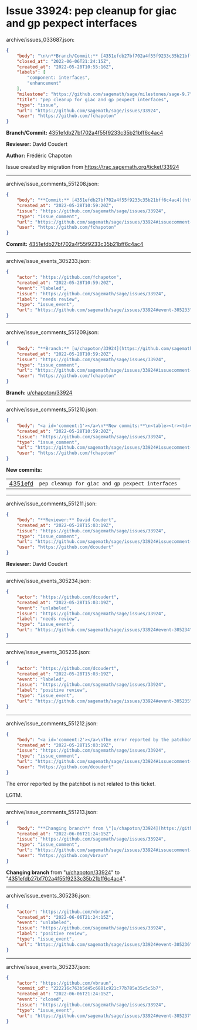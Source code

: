 # Issue 33924: pep cleanup for giac and gp pexpect interfaces

archive/issues_033687.json:
```json
{
    "body": "\n\n**Branch/Commit:** [4351efdb27bf702a4f55f9233c35b21bff6c4ac4](https://github.com/sagemath/sagetrac-mirror/commit/4351efdb27bf702a4f55f9233c35b21bff6c4ac4)\n\n**Reviewer:** David Coudert\n\n**Author:** Fr\u00e9d\u00e9ric Chapoton\n\nIssue created by migration from https://trac.sagemath.org/ticket/33924\n\n",
    "closed_at": "2022-06-06T21:24:15Z",
    "created_at": "2022-05-28T10:55:16Z",
    "labels": [
        "component: interfaces",
        "enhancement"
    ],
    "milestone": "https://github.com/sagemath/sage/milestones/sage-9.7",
    "title": "pep cleanup for giac and gp pexpect interfaces",
    "type": "issue",
    "url": "https://github.com/sagemath/sage/issues/33924",
    "user": "https://github.com/fchapoton"
}
```


**Branch/Commit:** [4351efdb27bf702a4f55f9233c35b21bff6c4ac4](https://github.com/sagemath/sagetrac-mirror/commit/4351efdb27bf702a4f55f9233c35b21bff6c4ac4)

**Reviewer:** David Coudert

**Author:** Frédéric Chapoton

Issue created by migration from https://trac.sagemath.org/ticket/33924





---

archive/issue_comments_551208.json:
```json
{
    "body": "**Commit:** [4351efdb27bf702a4f55f9233c35b21bff6c4ac4](https://github.com/sagemath/sagetrac-mirror/commit/4351efdb27bf702a4f55f9233c35b21bff6c4ac4)",
    "created_at": "2022-05-28T10:59:20Z",
    "issue": "https://github.com/sagemath/sage/issues/33924",
    "type": "issue_comment",
    "url": "https://github.com/sagemath/sage/issues/33924#issuecomment-551208",
    "user": "https://github.com/fchapoton"
}
```

**Commit:** [4351efdb27bf702a4f55f9233c35b21bff6c4ac4](https://github.com/sagemath/sagetrac-mirror/commit/4351efdb27bf702a4f55f9233c35b21bff6c4ac4)



---

archive/issue_events_305233.json:
```json
{
    "actor": "https://github.com/fchapoton",
    "created_at": "2022-05-28T10:59:20Z",
    "event": "labeled",
    "issue": "https://github.com/sagemath/sage/issues/33924",
    "label": "needs review",
    "type": "issue_event",
    "url": "https://github.com/sagemath/sage/issues/33924#event-305233"
}
```



---

archive/issue_comments_551209.json:
```json
{
    "body": "**Branch:** [u/chapoton/33924](https://github.com/sagemath/sagetrac-mirror/tree/u/chapoton/33924)",
    "created_at": "2022-05-28T10:59:20Z",
    "issue": "https://github.com/sagemath/sage/issues/33924",
    "type": "issue_comment",
    "url": "https://github.com/sagemath/sage/issues/33924#issuecomment-551209",
    "user": "https://github.com/fchapoton"
}
```

**Branch:** [u/chapoton/33924](https://github.com/sagemath/sagetrac-mirror/tree/u/chapoton/33924)



---

archive/issue_comments_551210.json:
```json
{
    "body": "<a id='comment:1'></a>\n**New commits:**\n<table><tr><td><a href=\"https://github.com/sagemath/sagetrac-mirror/commit/4351efdb27bf702a4f55f9233c35b21bff6c4ac4\">4351efd</a></td><td><code>pep cleanup for giac and gp pexpect interfaces</code></td></tr></table>\n",
    "created_at": "2022-05-28T10:59:20Z",
    "issue": "https://github.com/sagemath/sage/issues/33924",
    "type": "issue_comment",
    "url": "https://github.com/sagemath/sage/issues/33924#issuecomment-551210",
    "user": "https://github.com/fchapoton"
}
```

<a id='comment:1'></a>
**New commits:**
<table><tr><td><a href="https://github.com/sagemath/sagetrac-mirror/commit/4351efdb27bf702a4f55f9233c35b21bff6c4ac4">4351efd</a></td><td><code>pep cleanup for giac and gp pexpect interfaces</code></td></tr></table>




---

archive/issue_comments_551211.json:
```json
{
    "body": "**Reviewer:** David Coudert",
    "created_at": "2022-05-28T15:03:19Z",
    "issue": "https://github.com/sagemath/sage/issues/33924",
    "type": "issue_comment",
    "url": "https://github.com/sagemath/sage/issues/33924#issuecomment-551211",
    "user": "https://github.com/dcoudert"
}
```

**Reviewer:** David Coudert



---

archive/issue_events_305234.json:
```json
{
    "actor": "https://github.com/dcoudert",
    "created_at": "2022-05-28T15:03:19Z",
    "event": "unlabeled",
    "issue": "https://github.com/sagemath/sage/issues/33924",
    "label": "needs review",
    "type": "issue_event",
    "url": "https://github.com/sagemath/sage/issues/33924#event-305234"
}
```



---

archive/issue_events_305235.json:
```json
{
    "actor": "https://github.com/dcoudert",
    "created_at": "2022-05-28T15:03:19Z",
    "event": "labeled",
    "issue": "https://github.com/sagemath/sage/issues/33924",
    "label": "positive review",
    "type": "issue_event",
    "url": "https://github.com/sagemath/sage/issues/33924#event-305235"
}
```



---

archive/issue_comments_551212.json:
```json
{
    "body": "<a id='comment:2'></a>\nThe error reported by the patchbot is not related to this ticket.\n\nLGTM.",
    "created_at": "2022-05-28T15:03:19Z",
    "issue": "https://github.com/sagemath/sage/issues/33924",
    "type": "issue_comment",
    "url": "https://github.com/sagemath/sage/issues/33924#issuecomment-551212",
    "user": "https://github.com/dcoudert"
}
```

<a id='comment:2'></a>
The error reported by the patchbot is not related to this ticket.

LGTM.



---

archive/issue_comments_551213.json:
```json
{
    "body": "**Changing branch** from \"[u/chapoton/33924](https://github.com/sagemath/sagetrac-mirror/tree/u/chapoton/33924)\" to \"[4351efdb27bf702a4f55f9233c35b21bff6c4ac4](https://github.com/sagemath/sagetrac-mirror/commit/4351efdb27bf702a4f55f9233c35b21bff6c4ac4)\".",
    "created_at": "2022-06-06T21:24:15Z",
    "issue": "https://github.com/sagemath/sage/issues/33924",
    "type": "issue_comment",
    "url": "https://github.com/sagemath/sage/issues/33924#issuecomment-551213",
    "user": "https://github.com/vbraun"
}
```

**Changing branch** from "[u/chapoton/33924](https://github.com/sagemath/sagetrac-mirror/tree/u/chapoton/33924)" to "[4351efdb27bf702a4f55f9233c35b21bff6c4ac4](https://github.com/sagemath/sagetrac-mirror/commit/4351efdb27bf702a4f55f9233c35b21bff6c4ac4)".



---

archive/issue_events_305236.json:
```json
{
    "actor": "https://github.com/vbraun",
    "created_at": "2022-06-06T21:24:15Z",
    "event": "unlabeled",
    "issue": "https://github.com/sagemath/sage/issues/33924",
    "label": "positive review",
    "type": "issue_event",
    "url": "https://github.com/sagemath/sage/issues/33924#event-305236"
}
```



---

archive/issue_events_305237.json:
```json
{
    "actor": "https://github.com/vbraun",
    "commit_id": "222216c763b5d45c6881c921c77b785e35c5c5b7",
    "created_at": "2022-06-06T21:24:15Z",
    "event": "closed",
    "issue": "https://github.com/sagemath/sage/issues/33924",
    "type": "issue_event",
    "url": "https://github.com/sagemath/sage/issues/33924#event-305237"
}
```
